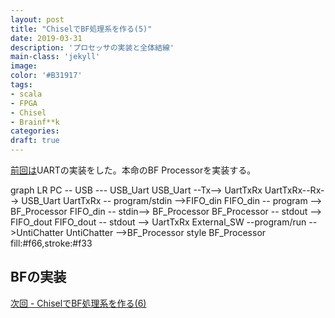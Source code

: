 ```yaml
---
layout: post
title: "ChiselでBF処理系を作る(5)"
date: 2019-03-31
description: 'プロセッサの実装と全体結線'
main-class: 'jekyll'
image: 
color: '#B31917'
tags:
- scala
- FPGA
- Chisel
- Brainf**k
categories:
draft: true
---
```


[前回は](https://kamiyaowl.github.io/blog/chisel-bf-4/)UARTの実装をした。本命のBF Processorを実装する。


<div class="mermaid">
graph LR
    PC -- USB --- USB_Uart
    USB_Uart --Tx--> UartTxRx
    UartTxRx--Rx--> USB_Uart
    UartTxRx -- program/stdin -->FIFO_din
    FIFO_din -- program --> BF_Processor
    FIFO_din -- stdin--> BF_Processor
    BF_Processor -- stdout --> FIFO_dout
    FIFO_dout -- stdout --> UartTxRx
    External_SW --program/run -->UntiChatter
    UntiChatter -->BF_Processor
    style BF_Processor fill:#f66,stroke:#f33
</div>

## BFの実装

[次回 - ChiselでBF処理系を作る(6)](https://kamiyaowl.github.io/blog/chisel-bf-6/)
